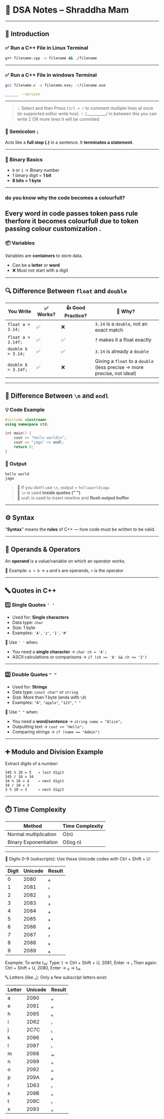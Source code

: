 # 📘 DSA Notes – Shraddha Mam

---

## 📌 Introduction

### ✅ Run a C++ File in Linux Terminal

```bash
g++ filename.cpp -o filename && ./filename
```

---
### ✅ Run a C++ File in windows Terminal
```bash
gcc filename.c -o filename.exe; .\filename.exe
```
```bash
______ --version
```
---
> 💡 Select and then Press `Ctrl + /` to comment multiple lines at once (in supported editor write hos).
> 💡 /*__________*/ in between this you can write 2 OR more lines it will be commited  

### 📍 Semicolon `;`

Acts like a **full stop (.)** in a sentence. It **terminates a statement**.

---

### 🔢 Binary Basics

- `0` or `1` → Binary number
- 1 binary digit = **1 bit**
- **8 bits = 1 byte**

---
### do you know why the code becomes a colourfull?
 Every word in code passes token pass rule therfore it becomes colourfull due to token passing colour customization .
 ---
### 📦 Variables

Variables are **containers** to store data.

- Can be a **letter** or **word**
- ❌ Must not start with a digit

---

## 🔍 Difference Between `float` and `double`

| You Write            | ✅ Works? | 👍 Good Practice? | 💬 Why?                                                                          |
|----------------------|----------|-------------------|----------------------------------------------------------------------------------|
| `float a = 3.14;`    | ✅        | ❌                 | `3.14` is a `double`, not an exact match                                         |
| `float a = 3.14f;`   | ✅        | ✅                 | `f` makes it a float exactly                                                     |
| `double b = 3.14;`   | ✅        | ✅                 | `3.14` is already a `double`                                                    |
| `double b = 3.14f;`  | ✅        | ❌                 | Giving a `float` to a `double` (less precise → more precise, not ideal)         |

---

## 🔄 Difference Between `\n` and `endl`

### 💡 Code Example

```cpp
#include <iostream>
using namespace std;

int main() {
    cout << "hello world\n";
    cout << "jaga" << endl;
    return 0;
}
```

### 🧠 Output

```
hello world
jaga
```

> 🔸 If you don’t use `\n`, output = `helloworldjaga`  
> 🔸 `\n` is used **inside quotes (" ")**  
> 🔸 `endl` is used to insert newline and **flush output buffer**

---

## ⚙️ Syntax

"**Syntax**" means the **rules** of C++ — how code must be written to be valid.

---

## 🧠 Operands & Operators

An **operand** is a value/variable on which an operator works.

🧾 Example: `a + b` → `a` and `b` are operands, `+` is the operator

---

## 🔤 Quotes in C++

### 1️⃣ Single Quotes `' '`

- Used for: **Single characters**
- Data type: `char`
- Size: 1 byte
- Examples: `'A'`, `'z'`, `'1'`, `'#'`

📌 Use `' '` when:
- You need a **single character** → `char ch = 'A';`
- ASCII calculations or comparisons → `if (ch >= 'A' && ch <= 'Z')`

---

### 2️⃣ Double Quotes `" "`

- Used for: **Strings**
- Data type: `const char*` or `string`
- Size: More than 1 byte (ends with `\0`)
- Examples: `"A"`, `"apple"`, `"123"`, `" "`

📌 Use `" "` when:
- You need a **word/sentence** → `string name = "Alice";`
- Outputting text → `cout << "Hello";`
- Comparing strings → `if (name == "Admin")`

---

## ➕ Modulo and Division Example

Extract digits of a number:

```
345 % 10 = 5   → last digit  
345 / 10 = 34  
34 % 10 = 4    → next digit  
34 / 10 = 3  
3 % 10 = 3     → next digit
```

---

## ⏱️ Time Complexity

| Method                | Time Complexity |
|-----------------------|-----------------|
| Normal multiplication | O(n)            |
| Binary Exponentiation | O(log n)        |

---

🔢 Digits 0–9 (subscripts):
Use these Unicode codes with Ctrl + Shift + U: 

| Digit | Unicode | Result |
| ----- | ------- | ------ |
| 0     | 2080    | ₀      |
| 1     | 2081    | ₁      |
| 2     | 2082    | ₂      |
| 3     | 2083    | ₃      |
| 4     | 2084    | ₄      |
| 5     | 2085    | ₅      |
| 6     | 2086    | ₆      |
| 7     | 2087    | ₇      |
| 8     | 2088    | ₈      |
| 9     | 2089    | ₉      |

Example:
To write t₁₀:
Type: t → Ctrl + Shift + U, 2081, Enter → ₁
Then again: Ctrl + Shift + U, 2080, Enter → ₀
→ t₁₀

🔤 Letters (like ₙ):
Only a few subscript letters exist:

| Letter | Unicode | Result |
| ------ | ------- | ------ |
| a      | 2090    | ₐ      |
| e      | 2091    | ₑ      |
| h      | 2095    | ₕ      |
| i      | 1D62    | ᵢ      |
| j      | 2C7C    | ⱼ      |
| k      | 2096    | ₖ      |
| l      | 2097    | ₗ      |
| m      | 2098    | ₘ      |
| n      | 2099    | ₙ      |
| o      | 2092    | ₒ      |
| p      | 209A    | ₚ      |
| r      | 1D63    | ᵣ      |
| s      | 209B    | ₛ      |
| t      | 209C    | ₜ      |
| x      | 2093    | ₓ      |
